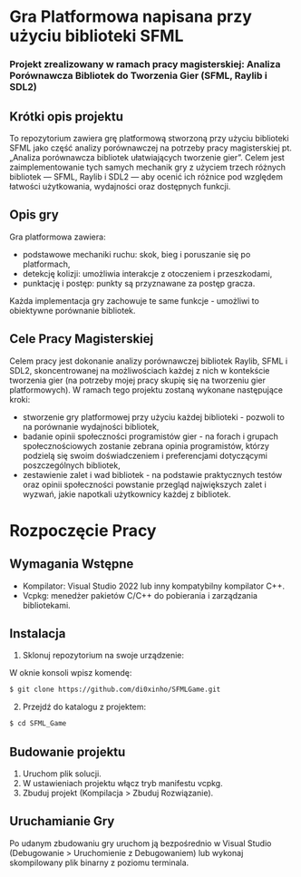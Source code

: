 # Gra Platformowa napisana przy użyciu biblioteki SFML

### Projekt zrealizowany w ramach pracy magisterskiej: Analiza Porównawcza Bibliotek do Tworzenia Gier (SFML, Raylib i SDL2)

## Krótki opis projektu

To repozytorium zawiera grę platformową stworzoną przy użyciu biblioteki SFML jako część analizy porównawczej na potrzeby pracy magisterskiej pt. „Analiza porównawcza bibliotek ułatwiających tworzenie gier”. Celem jest zaimplementowanie tych samych mechanik gry z użyciem trzech różnych bibliotek — SFML, Raylib i SDL2 — aby ocenić ich różnice pod względem łatwości użytkowania, wydajności oraz dostępnych funkcji.

## Opis gry

Gra platformowa zawiera:

- podstawowe mechaniki ruchu: skok, bieg i poruszanie się po platformach,
- detekcję kolizji: umożliwia interakcje z otoczeniem i przeszkodami,
- punktację i postęp: punkty są przyznawane za postęp gracza.

Każda implementacja gry zachowuje te same funkcje - umożliwi to obiektywne porównanie bibliotek.

## Cele Pracy Magisterskiej

Celem pracy jest dokonanie analizy porównawczej bibliotek Raylib, SFML i SDL2, skoncentrowanej na możliwościach każdej z nich w kontekście tworzenia gier (na potrzeby mojej pracy skupię się na tworzeniu gier platformowych). W ramach tego projektu zostaną wykonane następujące kroki:

- stworzenie gry platformowej przy użyciu każdej biblioteki - pozwoli to na porównanie wydajności bibliotek,
- badanie opinii społeczności programistów gier - na forach i grupach społecznościowych zostanie zebrana opinia programistów, którzy podzielą się swoim doświadczeniem i preferencjami dotyczącymi poszczególnych bibliotek,
- zestawienie zalet i wad bibliotek - na podstawie praktycznych testów oraz opinii społeczności powstanie przegląd największych zalet i wyzwań, jakie napotkali użytkownicy każdej z bibliotek.

# Rozpoczęcie Pracy

## Wymagania Wstępne

- Kompilator: Visual Studio 2022 lub inny kompatybilny kompilator C++.
- Vcpkg: menedżer pakietów C/C++ do pobierania i zarządzania bibliotekami.

## Instalacja

1. Sklonuj repozytorium na swoje urządzenie:

W oknie konsoli wpisz komendę:

```bash
$ git clone https://github.com/di0xinho/SFMLGame.git
```

2. Przejdź do katalogu z projektem:

```bash
$ cd SFML_Game
```

## Budowanie projektu

1. Uruchom plik solucji.
2. W ustawieniach projektu włącz tryb manifestu vcpkg.
3. Zbuduj projekt (Kompilacja > Zbuduj Rozwiązanie).

## Uruchamianie Gry

Po udanym zbudowaniu gry uruchom ją bezpośrednio w Visual Studio (Debugowanie > Uruchomienie z Debugowaniem) lub wykonaj skompilowany plik binarny z poziomu terminala.